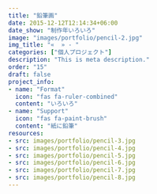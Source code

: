 ```yaml
---
title: "鉛筆画"
date: 2015-12-12T12:14:34+06:00
date_show: "制作年いろいろ"
image: "images/portfolio/pencil-2.jpg"
img_title: "«  » - "
categories: ["個人プロジェクト"]
description: "This is meta description."
order: "15"
draft: false
project_info:
- name: "Format"
  icon: "fas fa-ruler-combined"
  content: "いろいろ"
- name: "Support"
  icon: "fas fa-paint-brush"
  content: "紙に鉛筆"
resources:
- src: images/portfolio/pencil-3.jpg
- src: images/portfolio/pencil-4.jpg
- src: images/portfolio/pencil-5.jpg
- src: images/portfolio/pencil-6.jpg
- src: images/portfolio/pencil-7.jpg
- src: images/portfolio/pencil-8.jpg
---
```

